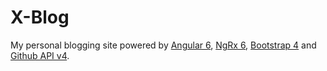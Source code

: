 # X-Blog
My personal blogging site powered by [Angular 6](https://github.com/angular/angular), [NgRx 6](https://github.com/ngrx/platform), [Bootstrap 4](https://getbootstrap.com/) and [Github API v4](https://developer.github.com/v4/).
